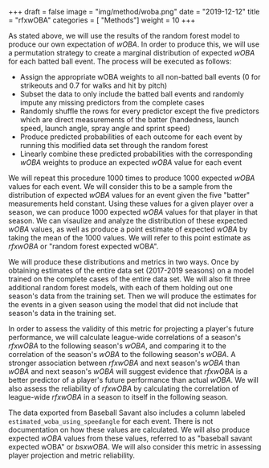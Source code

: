 +++
draft = false
image = "img/method/woba.png"
date = "2019-12-12"
title = "rfxwOBA"
categories = [ "Methods"]
weight = 10
+++

<!--more-->

As stated above, we will use the results of the random forest model to produce our own expectation of *wOBA*. In order to produce this, we will use a permutation strategy to create a marginal distribution of expected *wOBA* for each batted ball event. The process will be executed as follows:

* Assign the appropriate wOBA weights to all non-batted ball events (0 for strikeouts and 0.7 for walks and hit by pitch)
* Subset the data to only include the batted ball events and randomly impute any missing predictors from the complete cases
* Randomly shuffle the rows for every predictor except the five predictors which are direct measurements of the batter (handedness, launch speed, launch angle, spray angle and sprint speed)
* Produce predicted probabilities of each outcome for each event by running this modified data set through the random forest
* Linearly combine these predicted probabilities with the corresponding *wOBA* weights to produce an expected *wOBA* value for each event

We will repeat this procedure 1000 times to produce 1000 expected *wOBA* values for each event. We will consider this to be a sample from the distribution of expected *wOBA* values for an event given the five "batter" measurements held constant. Using these values for a given player over a season, we can produce 1000 expected *wOBA* values for that player in that season. We can visaulize and analyze the distribution of these expected *wOBA* values, as well as produce a point estimate of expected *wOBA* by taking the mean of the 1000 values. We will refer to this point estimate as *rfxwOBA* or "random forest expected wOBA".

We will produce these distributions and metrics in two ways. Once by obtaining estimates of the entire data set (2017-2019 seasons) on a model trained on the complete cases of the entire data set. We will also fit three additional random forest models, with each of them holding out one season's data from the training set. Then we will produce the estimates for the events in a given season using the model that did not include that season's data in the training set.

In order to assess the validity of this metric for projecting a player's future performance, we will calculate league-wide correlations of a season's *rfxwOBA* to the following season's *wOBA*, and comparing it to the correlation of the season's *wOBA* to the following season's *wOBA*. A stronger association between *rfxwOBA* and next season's *wOBA* than *wOBA* and next season's *wOBA* will suggest evidence that *rfxwOBA* is a better predictor of a player's future performance than actual *wOBA*. We will also assess the reliability of *rfxwOBA* by calculating the correlation of league-wide *rfxwOBA* in a season to itself in the following season.

The data exported from Baseball Savant also includes a column labeled `estimated_woba_using_speedangle` for each event. There is not documentation on how these values are calculated. We will also produce expected *wOBA* values from these values, referred to as "baseball savant expected wOBA" or *bsxwOBA*. We will also consider this metric in assessing player projection and metric reliability.
